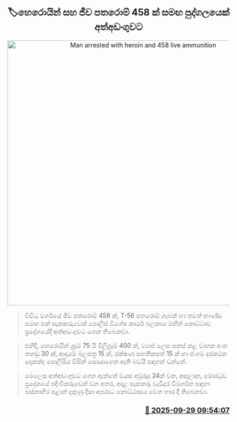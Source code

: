 <p align='center'><b><h2 align='center' title='Man arrested with heroin and 458 live ammunition'>🏷හෙරොයින් සහ ජීව පතරොම් 458 ක් සමඟ පුද්ගලයෙක් අත්අඩංගුවට</h2></b></p>
<p align='center'><img src='https://helakuru.sgp1.cdn.digitaloceanspaces.com/esana/images/lib/arrested2[1].jpg' width='600' alt='Man arrested with heroin and 458 live ammunition'></p>

> විවිධ වර්ගයේ ජීව පතරොම් 458 ක්, T-56 පතරොම් ගැබක් හා තවත් භාණ්ඩ සමඟ එක් සැකකරුවෙක් පොලිස් විශේෂ කාර්ය බලකාය මඟින් කොට්ටාව ප්‍රදේශයේදී අත්අඩංගුවට ගෙන තිබෙනවා.

> එහිදී, හෙරොයින් ග්‍රෑම් 75 යි මිලිග්‍රෑම් 400 ක්, ව්‍යාජ ලෙස සකස් කළ වාහන අංක තහඩු 30 ක්, ආදායම් බලපත්‍ර 15 ක්, රක්ෂණ සහතිකපත් 15 ක් හා ජංගම දුරකථන දෙකක්ද පොලීසිය විසින් සොයාගෙන ඇති බවයි සඳහන් වන්නේ.

> මෙලෙස අත්අඩංගුවට ගෙන ඇත්තේ වයස අවුරුදු 24ක් වන, අඟුලාන, මොරටුව ප්‍රදේශයේ පදිංචිකරුවෙක් වන අතර, අදාළ සැකකරු වැඩිදුර විමර්ශන සඳහා බස්නාහිර පළාත් දකුණු දිසා අපරාධ කොට්ඨාසය වෙත භාර දී තිබෙනවා.



<h3 align='right'><a href='https://www.helakuru.lk/esana/p/114053/'>📅 2025-09-29 09:54:07</a></h3>
